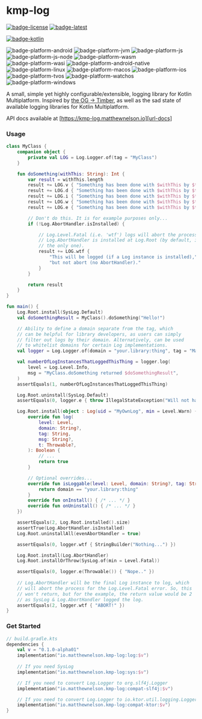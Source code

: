 # kmp-log
[![badge-license]][url-license]
[![badge-latest]][url-latest]

[![badge-kotlin]][url-kotlin]
<!-- TODO: Uncomment when :library:file is re-enabled
[![badge-coroutines]][url-coroutines]
[![badge-kmp-file]][url-kmp-file]
-->

![badge-platform-android]
![badge-platform-jvm]
![badge-platform-js]
![badge-platform-js-node]
![badge-platform-wasm]
![badge-platform-wasi]
![badge-platform-android-native]
![badge-platform-linux]
![badge-platform-macos]
![badge-platform-ios]
![badge-platform-tvos]
![badge-platform-watchos]
![badge-platform-windows]

A small, simple yet highly configurable/extensible, logging library for Kotlin Multiplatform. Inspired 
by [the OG -> Timber][url-timber], as well as the sad state of available logging libraries for Kotlin 
Multiplatform.

API docs available at [https://kmp-log.matthewnelson.io][url-docs]

### Usage

```kotlin
class MyClass {
    companion object {
        private val LOG = Log.Logger.of(tag = "MyClass")
    }

    fun doSomething(withThis: String): Int {
        var result = withThis.length
        result += LOG.v { "Something has been done with $withThis by $this" }
        result += LOG.d { "Something has been done with $withThis by $this" }
        result += LOG.i { "Something has been done with $withThis by $this" }
        result += LOG.w { "Something has been done with $withThis by $this" }
        result += LOG.e { "Something has been done with $withThis by $this" }

        // Don't do this. It is for example purposes only...
        if (!Log.AbortHandler.isInstalled) {

            // Log.Level.Fatal (i.e. 'wtf') logs will abort the process if the
            // Log.AbortHandler is installed at Log.Root (by default, it is
            // the only one).
            result += LOG.wtf {
                "This will be logged (if a Log instance is installed)," +
                "but not abort (no AbortHandler)."
            }
        }

        return result
    }
}

fun main() {
    Log.Root.install(SysLog.Default)
    val doSomethingResult = MyClass().doSomething("Hello!")

    // Ability to define a domain separate from the tag, which
    // can be helpful for library developers, as users can simply
    // filter out logs by their domain. Alternatively, can be used
    // to whitelist domains for certain Log implementations.
    val logger = Log.Logger.of(domain = "your.library:thing", tag = "Main")

    val numberOfLogInstancesThatLoggedThisThing = logger.log(
        level = Log.Level.Info,
        msg = "MyClass.doSomething returned $doSomethingResult",
    )
    assertEquals(1, numberOfLogInstancesThatLoggedThisThing)

    Log.Root.uninstall(SysLog.Default)
    assertEquals(0, logger.e { throw IllegalStateException("Will not happen") })

    Log.Root.install(object : Log(uid = "MyOwnLog", min = Level.Warn) {
        override fun log(
            level: Level,
            domain: String?,
            tag: String,
            msg: String?,
            t: Throwable?,
        ): Boolean {
            // ...
            return true
        }

        // Optional overrides...
        override fun isLoggable(level: Level, domain: String?, tag: String): Boolean {
            return domain == "your.library:thing"
        }
        override fun onInstall() { /* ... */ }
        override fun onUninstall() { /* ... */ }
    })

    assertEquals(2, Log.Root.installed().size)
    assertTrue(Log.AbortHandler.isInstalled)
    Log.Root.uninstallAll(evenAbortHandler = true)

    assertEquals(0, logger.wtf { StringBuilder("Nothing...") })

    Log.Root.install(Log.AbortHandler)
    Log.Root.installOrThrow(SysLog.of(min = Level.Fatal))

    assertEquals(0, logger.e(Throwable()) { "Nope.." })
    
    // Log.AbortHandler will be the final Log instance to log, which
    // will abort the process for the Log.Level.Fatal error. So, this
    // won't return, but for the example, the return value would be 2
    // as SysLog & Log.AbortHandler logged the log.
    assertEquals(2, logger.wtf { "ABORT!" })
}
```

### Get Started

<!-- TAG_VERSION -->

```kotlin
// build.gradle.kts
dependencies {
    val v = "0.1.0-alpha01"
    implementation("io.matthewnelson.kmp-log:log:$v")
    
    // If you need SysLog
    implementation("io.matthewnelson.kmp-log:sys:$v")

    // If you need to convert Log.Logger to org.slf4j.Logger
    implementation("io.matthewnelson.kmp-log:compat-slf4j:$v")

    // If you need to convert Log.Logger to io.ktor.util.logging.Logger
    implementation("io.matthewnelson.kmp-log:compat-ktor:$v")
}
```

<!-- TAG_VERSION -->
[badge-latest]: https://img.shields.io/badge/latest--release-0.1.0-alpha01-blue.svg?style=flat
[badge-license]: https://img.shields.io/badge/license-Apache%20License%202.0-blue.svg?style=flat

<!-- TAG_DEPENDENCIES -->
[badge-coroutines]: https://img.shields.io/badge/kotlinx.coroutines-1.10.2-blue.svg?logo=kotlin
[badge-kmp-file]: https://img.shields.io/badge/kmp--file-0.5.1--SNAPSHOT-blue.svg?style=flat
[badge-kotlin]: https://img.shields.io/badge/kotlin-2.2.20-blue.svg?logo=kotlin

<!-- TAG_PLATFORMS -->
[badge-platform-android]: http://img.shields.io/badge/-android-6EDB8D.svg?style=flat
[badge-platform-jvm]: http://img.shields.io/badge/-jvm-DB413D.svg?style=flat
[badge-platform-js]: http://img.shields.io/badge/-js-F8DB5D.svg?style=flat
[badge-platform-js-node]: https://img.shields.io/badge/-nodejs-68a063.svg?style=flat
[badge-platform-linux]: http://img.shields.io/badge/-linux-2D3F6C.svg?style=flat
[badge-platform-macos]: http://img.shields.io/badge/-macos-111111.svg?style=flat
[badge-platform-ios]: http://img.shields.io/badge/-ios-CDCDCD.svg?style=flat
[badge-platform-tvos]: http://img.shields.io/badge/-tvos-808080.svg?style=flat
[badge-platform-watchos]: http://img.shields.io/badge/-watchos-C0C0C0.svg?style=flat
[badge-platform-wasm]: https://img.shields.io/badge/-wasm-624FE8.svg?style=flat
[badge-platform-wasi]: https://img.shields.io/badge/-wasi-18a033.svg?style=flat
[badge-platform-windows]: http://img.shields.io/badge/-windows-4D76CD.svg?style=flat
[badge-platform-android-native]: http://img.shields.io/badge/-android--native-6EDB8D.svg?style=flat

[url-docs]: https://kmp-log.matthewnelson.io
[url-coroutines]: https://github.com/Kotlin/kotlinx.coroutines
[url-kmp-file]: https://github.com/05nelsonm/kmp-file
[url-kotlin]: https://kotlinlang.org
[url-latest]: https://github.com/05nelsonm/kmp-log/releases/latest
[url-license]: https://www.apache.org/licenses/LICENSE-2.0.txt
[url-timber]: https://github.com/JakeWharton/timber
